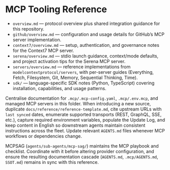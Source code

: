 # MCP Tooling Reference

- `overview.md` — protocol overview plus shared integration guidance for this repository.
- `github/overview.md` — configuration and usage details for GitHub’s MCP server implementation.
- `context7/overview.md` — setup, authentication, and governance notes for the Context7 MCP server.
- `serena/overview.md` — stdio launch guidance, context/mode defaults, and project activation tips for the Serena MCP server.
- `servers/overview.md` — reference implementations from `modelcontextprotocol/servers`, with per-server guides (Everything, Fetch, Filesystem, Git, Memory, Sequential Thinking, Time).
- `sdk/` — language-specific SDK notes (Python, TypeScript) covering installation, capabilities, and usage patterns.

Centralise documentation for `.mcp/.mcp-config.yaml`, `.mcp/.env.mcp`, and managed MCP servers in this folder. When introducing a new source, duplicate `docs/reference/reference-template.md`, cite upstream URLs with `last synced` dates, enumerate supported transports (REST, GraphQL, SSE, etc.), capture required environment variables, populate the Update Log, and keep content in English so downstream agents maintain consistent instructions across the fleet. Update relevant `AGENTS.md` files whenever MCP workflows or dependencies change.

MCPSAG (`agents/sub-agents/mcp-sag/`) maintains the MCP playbook and checklist. Coordinate with it before altering provider configuration, and ensure the resulting documentation cascade (`AGENTS.md`, `.mcp/AGENTS.md`, `SSOT.md`) remains in sync with this reference.
